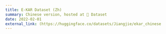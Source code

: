 ```yaml
---
title: E-KAR Dataset (Zh)
summary: Chinese version, hosted at 🤗 Dataset
date: 2022-02-01
external_link: (https://huggingface.co/datasets/Jiangjie/ekar_chinese
---
```

